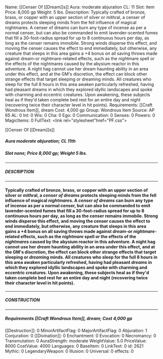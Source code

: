 Name: [[Censer Of [[Dream]]s]]
Aura: moderate abjuration
CL: 11
Slot: item
Price: 8,000 gp
Weight: 5 lbs.
Description: Typically crafted of bronze, brass, or copper with an upper section of silver or mithral, a censer of dreams protects sleeping minds from the fell influence of magical nightmares. A censer of dreams can burn any type of incense as per a normal censer, but can also be commanded to emit lavender-scented fumes that fill a 30-foot-radius spread for up to 8 continuous hours per day, as long as the censer remains immobile. Strong winds disperse this effect, and moving the censer causes the effect to end immediately, but otherwise, any creature that sleeps in this area gains a +4 bonus on all saving throws made against dream-or nightmare-related effects, such as the nightmare spell or the effects of the nightmares caused by the abysium reactor in this adventure. A night hag cannot use her dream haunting ability in an area under this effect, and at the GM's discretion, the effect can block other strange effects that target sleeping or dreaming minds. All creatures who sleep for the full 8 hours in this area awaken particularly refreshed, having had pleasant dreams in which they explored idyllic landscapes and spoke with charming and eccentric creatures. Upon awakening, these subjects heal as if they'd taken complete bed rest for an entire day and night (recovering twice their character level in hit points).
Requirements: [[Craft Wondrous Item]], dream
Cost: 4,000 gp
Group: Wondrous Item
Source: AP 65
AL: 0
Int: 0
Wis: 0
Cha: 0
Ego: 0
Communication: 0
Senses: 0
Powers: 0
MagicItems: 0
FullText: <link rel="stylesheet"href="PF.css"><div class="heading"><p class="alignleft">[[Censer Of [[Dream]]s]]</p><div style="clear: both;"></div></div><div><h5><b>Aura </b>moderate abjuration; <b>CL </b>11th</h5><h5><b>Slot </b>none; <b>Price </b>8,000 gp; <b>Weight </b>5 lbs.</h5></div><hr/><div><h5><b>DESCRIPTION</b></h5></div><hr/><div><h4><p>Typically crafted of bronze, brass, or copper with an upper section of silver or mithral, a <i>censer of <i>dream</i>s</i> protects sleeping minds from the fell influence of magical <i>nightmare</i>s. A <i>censer of <i>dream</i>s</i> can burn any type of incense as per a normal censer, but can also be commanded to emit lavender-scented fumes that fill a 30-foot-radius spread for up to 8 continuous hours per day, as long as the censer remains immobile. Strong winds disperse this effect, and moving the censer causes the effect to end immediately, but otherwise, any creature that sleeps in this area gains a +4 bonus on all saving throws made against <i>dream</i>-or <i>nightmare</i>-related effects, such as the <i>nightmare</i> spell or the effects of the <i>nightmare</i>s caused by the abysium reactor in this adventure. A night hag cannot use her <i>dream</i> haunting ability in an area under this effect, and at the GM's discretion, the effect can block other strange effects that target sleeping or <i>dream</i>ing minds. All creatures who sleep for the full 8 hours in this area awaken particularly refreshed, having had pleasant <i>dream</i>s in which they explored idyllic landscapes and spoke with charming and eccentric creatures. Upon awakening, these subjects heal as if they'd taken complete bed rest for an entire day and night (recovering twice their character level in hit points).</p></h4></div><hr/><div><h5><b>CONSTRUCTION</b></h5></div><hr/><div><h5><b>Requirements </b>[[Craft Wondrous Item]], <i>dream</i>; <b>Cost </b>4,000 gp</h5></div>
[[Destruction]]: 0
MinorArtifactFlag: 0
MajorArtifactFlag: 0
Abjuration: 1
Conjuration: 0
[[Divination]]: 0
Enchantment: 0
Evocation: 0
Necromancy: 0
Transmutation: 0
AuraStrength: moderate
WeightValue: 5.0
PriceValue: 8000
CostValue: 4000
Languages: 0
BaseItem: 0
LinkText: 0
id: 2621
Mythic: 0
LegendaryWeapon: 0
Illusion: 0
Universal: 0
effects: 0
